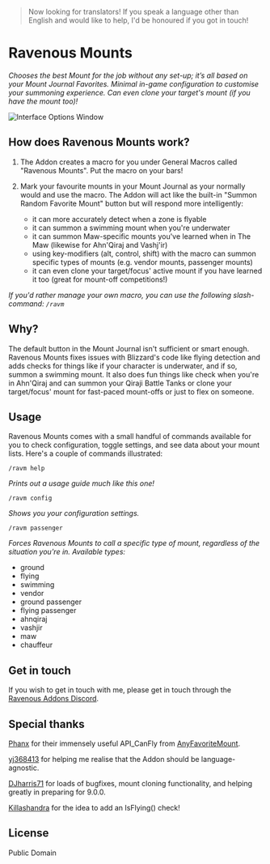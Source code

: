 > Now looking for translators! If you speak a language other than English and would like to help, I'd be honoured if you got in touch!

# Ravenous Mounts

*Chooses the best Mount for the job without any set-up; it’s all based on your Mount Journal Favorites. Minimal in-game configuration to customise your summoning experience. Can even clone your target's mount (if you have the mount too)!*

![Interface Options Window](https://cdn-wow.mmoui.com/preview/pvw73744.png)

## How does Ravenous Mounts work?

1. The Addon creates a macro for you under General Macros called "Ravenous Mounts". Put the macro on your bars!

2. Mark your favourite mounts in your Mount Journal as your normally would and use the macro. The Addon will act like the built-in "Summon Random Favorite Mount" button but will respond more intelligently:
    - it can more accurately detect when a zone is flyable
    - it can summon a swimming mount when you're underwater
    - it can summon Maw-specific mounts you've learned when in The Maw (likewise for Ahn'Qiraj and Vashj'ir)
    - using key-modifiers (alt, control, shift) with the macro can summon specific types of mounts (e.g. vendor mounts, passenger mounts)
    - it can even clone your target/focus' active mount if you have learned it too (great for mount-off competitions!)

*If you'd rather manage your own macro, you can use the following slash-command: `/ravm`*

## Why?

The default button in the Mount Journal isn't sufficient or smart enough. Ravenous Mounts fixes issues with Blizzard's code like flying detection and adds checks for things like if your character is underwater, and if so, summon a swimming mount. It also does fun things like check when you're in Ahn'Qiraj and can summon your Qiraji Battle Tanks or clone your target/focus' mount for fast-paced mount-offs or just to flex on someone.

## Usage

Ravenous Mounts comes with a small handful of commands available for you to check configuration, toggle settings, and see data about your mount lists. Here's a couple of commands illustrated:

`/ravm help`

*Prints out a usage guide much like this one!*

`/ravm config`

*Shows you your configuration settings.*

`/ravm passenger`

*Forces Ravenous Mounts to call a specific type of mount, regardless of the situation you're in. Available types:*

- ground
- flying
- swimming
- vendor
- ground passenger
- flying passenger
- ahnqiraj
- vashjir
- maw
- chauffeur

## Get in touch

If you wish to get in touch with me, please get in touch through the [Ravenous Addons Discord](https://discord.gg/9XeTpbcjzu).

## Special thanks

[Phanx](https://www.wowinterface.com/forums/member.php?userid=28751) for their immensely useful API_CanFly from [AnyFavoriteMount](https://www.wowinterface.com/downloads/info23261-AnyFavoriteMount.html).

[yj368413](https://www.wowinterface.com/forums/member.php?u=319392%22) for helping me realise that the Addon should be language-agnostic.

[DJharris71](https://www.curseforge.com/members/djharris71) for loads of bugfixes, mount cloning functionality, and helping greatly in preparing for 9.0.0.

[Killashandra](https://www.wowinterface.com/forums/member.php?u=350162) for the idea to add an IsFlying() check!

## License

Public Domain
